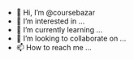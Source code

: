 - 👋 Hi, I’m @coursebazar
- 👀 I’m interested in ...
- 🌱 I’m currently learning ...
- 💞️ I’m looking to collaborate on ...
- 📫 How to reach me ...

<!---
coursebazar/coursebazar is a ✨ special ✨ repository because its `README.md` (this file) appears on your GitHub profile.
You can click the Preview link to take a look at your changes.
--->
